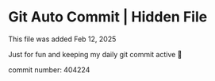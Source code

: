 # Git Auto Commit | Hidden File

This file was added Feb 12, 2025

Just for fun and keeping my daily git commit active 🤪

commit number: 404224
